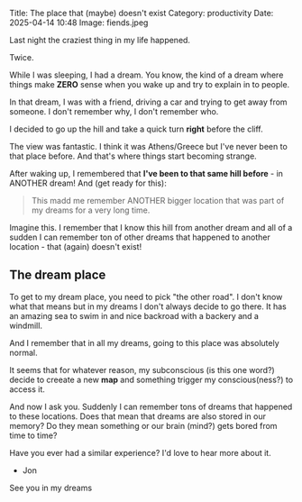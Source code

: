 Title: The place that (maybe) doesn't exist 
Category: productivity
Date: 2025-04-14 10:48
Image: fiends.jpeg

Last night the craziest thing in my life happened.

Twice.

While I was sleeping, I had a dream. You know, the kind of a dream where things make **ZERO** sense when you wake up and try to explain in to people.

In that dream, I was with a friend, driving a car and trying to get away from someone. I don't remember why, I don't remember who.

I decided to go up the hill and take a quick turn **right** before the cliff. 

The view was fantastic. I think it was Athens/Greece but I've never been to that place before. And that's where things start becoming strange.

After waking up, I remembered that **I've been to that same hill before** - in ANOTHER dream! And (get ready for this):

> This madd me remember ANOTHER bigger location that was part of my dreams for a very long time.

Imagine this. I remember that I know this hill from another dream and all of a sudden I can remember ton of other dreams that happened to another location - that (again) doesn't exist!

## The dream place

To get to my dream place, you need to pick "the other road". I don't know what that means but in my dreams I don't always decide to go there.
It has an amazing sea to swim in and nice backroad with a backery and a windmill. 

And I remember that in all my dreams, going to this place was absolutely normal.

It seems that for whatever reason, my subconscious (is this one word?) decide to creeate a new **map** and something trigger my conscious(ness?) to access it. 

And now I ask you. Suddenly I can remember tons of dreams that happened to these locations. Does that mean that dreams are also stored in our memory? Do they mean something or our brain (mind?) gets bored from time to time?

Have you ever had a similar experience? I'd love to hear more about it.

- Jon

See you in my dreams